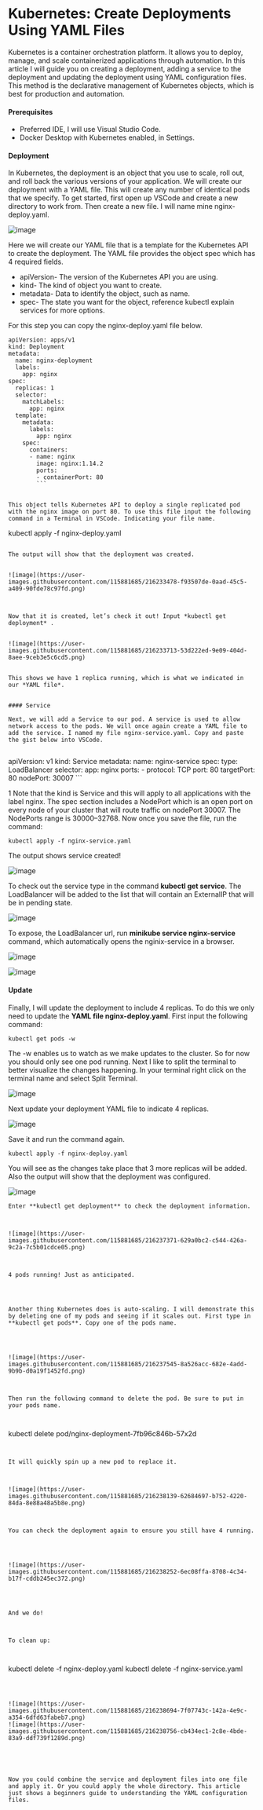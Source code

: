 # Kubernetes: Create Deployments Using YAML Files


Kubernetes is a container orchestration platform. It allows you to deploy, manage, and scale containerized applications through automation. In this article I will guide you on creating a deployment, adding a service to the deployment and updating the deployment using YAML configuration files. This method is the declarative management of Kubernetes objects, which is best for production and automation.


#### Prerequisites

* Preferred IDE, I will use Visual Studio Code.
* Docker Desktop with Kubernetes enabled, in Settings.

#### Deployment


In Kubernetes, the deployment is an object that you use to scale, roll out, and roll back the various versions of your application. We will create our deployment with a YAML file. This will create any number of identical pods that we specify. To get started, first open up VSCode and create a new directory to work from. Then create a new file. I will name mine nginx-deploy.yaml.


![image](https://user-images.githubusercontent.com/115881685/216232527-4f699e26-fc22-41ee-96a4-6411ef014797.png)



Here we will create our YAML file that is a template for the Kubernetes API to create the deployment. The YAML file provides the object spec which has 4 required fields.



* apiVersion- The version of the Kubernetes API you are using.
* kind- The kind of object you want to create.
* metadata- Data to identify the object, such as name.
* spec- The state you want for the object, reference kubectl explain services for more options.


For this step you can copy the nginx-deploy.yaml file below.

```
apiVersion: apps/v1
kind: Deployment
metadata:
  name: nginx-deployment
  labels:
    app: nginx
spec:
  replicas: 1
  selector:
    matchLabels:
      app: nginx
  template:
    metadata:
      labels:
        app: nginx
    spec:
      containers:
      - name: nginx
        image: nginx:1.14.2
        ports:
        - containerPort: 80
        ```
        
        
This object tells Kubernetes API to deploy a single replicated pod with the nginx image on port 80. To use this file input the following command in a Terminal in VSCode. Indicating your file name.

```
kubectl apply -f nginx-deploy.yaml
```

The output will show that the deployment was created.


![image](https://user-images.githubusercontent.com/115881685/216233478-f93507de-0aad-45c5-a409-90fde78c97fd.png)



Now that it is created, let’s check it out! Input *kubectl get deployment* .


![image](https://user-images.githubusercontent.com/115881685/216233713-53d222ed-9e09-404d-8aee-9ceb3e5c6cd5.png)


This shows we have 1 replica running, which is what we indicated in our *YAML file*.


#### Service

Next, we will add a Service to our pod. A service is used to allow network access to the pods. We will once again create a YAML file to add the service. I named my file nginx-service.yaml. Copy and paste the gist below into VSCode.


```
apiVersion: v1
kind: Service
metadata:
  name: nginx-service
spec:
  type: LoadBalancer
  selector:
    app: nginx
  ports:
    - protocol: TCP
      port: 80
      targetPort: 80
      nodePort: 30007
      ```
      
 

1
Note that the kind is Service and this will apply to all applications with the label nginx. The spec section includes a NodePort which is an open port on every node of your cluster that will route traffic on nodePort 30007. The NodePorts range is 30000–32768. Now once you save the file, run the command:



```
kubectl apply -f nginx-service.yaml
```


The output shows service created!



![image](https://user-images.githubusercontent.com/115881685/216234386-b26dcfc0-a8a7-46cd-82a6-5ca6fcf6484f.png)



To check out the service type in the command **kubectl get service**. The LoadBalancer will be added to the list that will contain an ExternalIP that will be in pending state.



![image](https://user-images.githubusercontent.com/115881685/216234795-738ed258-9750-4fe2-956f-4c4a33f9559b.png)



To expose, the LoadBalancer url, run **minikube service nginx-service** command, which automatically opens the nginix-service in a browser.



![image](https://user-images.githubusercontent.com/115881685/216235977-8d9193cf-14e1-496a-99f7-0465c62cbe03.png)



![image](https://user-images.githubusercontent.com/115881685/216236063-7928c1ed-60c1-41ea-a356-c227ac396b85.png)



#### Update


Finally, I will update the deployment to include 4 replicas. To do this we only need to update the **YAML file nginx-deploy.yaml**. First input the following command:




```
kubectl get pods -w
```


The -w enables us to watch as we make updates to the cluster. So for now you should only see one pod running. Next I like to split the terminal to better visualize the changes happening. In your terminal right click on the terminal name and select Split Terminal.



![image](https://user-images.githubusercontent.com/115881685/216236446-534b4cdc-d159-4014-9147-5c86cb826b03.png)



Next update your deployment YAML file to indicate 4 replicas.




![image](https://user-images.githubusercontent.com/115881685/216236730-8a285539-deb7-4018-84d8-f4edc730adb4.png)




Save it and run the command again.



```
kubectl apply -f nginx-deploy.yaml
```



You will see as the changes take place that 3 more replicas will be added. Also the output will show that the deployment was configured.




![image](https://user-images.githubusercontent.com/115881685/216237155-b6289411-f7d2-4137-b913-c2b31e63cd31.png)




```
Enter **kubectl get deployment** to check the deployment information.



![image](https://user-images.githubusercontent.com/115881685/216237371-629a0bc2-c544-426a-9c2a-7c5b01cdce05.png)



4 pods running! Just as anticipated.




Another thing Kubernetes does is auto-scaling. I will demonstrate this by deleting one of my pods and seeing if it scales out. First type in **kubectl get pods**. Copy one of the pods name.




![image](https://user-images.githubusercontent.com/115881685/216237545-8a526acc-682e-4add-9b9b-d0a19f1452fd.png)



Then run the following command to delete the pod. Be sure to put in your pods name.



```
kubectl delete pod/nginx-deployment-7fb96c846b-57x2d
```


It will quickly spin up a new pod to replace it.



![image](https://user-images.githubusercontent.com/115881685/216238139-62684697-b752-4220-84da-8e88a48a5b8e.png)



You can check the deployment again to ensure you still have 4 running.




![image](https://user-images.githubusercontent.com/115881685/216238252-6ec08ffa-8708-4c34-b17f-cddb245ec372.png)




And we do!



To clean up:



```
kubectl delete -f nginx-deploy.yaml
kubectl delete -f nginx-service.yaml
```



![image](https://user-images.githubusercontent.com/115881685/216238694-7f07743c-142a-4e9c-a354-6dfd63fabeb7.png)
![image](https://user-images.githubusercontent.com/115881685/216238756-cb434ec1-2c8e-4bde-83a9-ddf739f1289d.png)





Now you could combine the service and deployment files into one file and apply it. Or you could apply the whole directory. This article just shows a beginners guide to understanding the YAML configuration files.
































        
        
        








